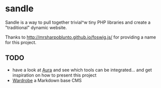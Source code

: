 # sandle

Sandle is a way to pull together trivial^w tiny PHP libraries and create a "traditional" dynamic website.

Thanks to http://mrsharpoblunto.github.io/foswig.js/ for providing a name for this project.

## TODO

- have a  look at [Aura](http://auraphp.com/) and see which tools can be integrated... and get inspiration on how to present this project
- [Wardrobe](https://github.com/wardrobecms/wardrobe) a Markdown base CMS

